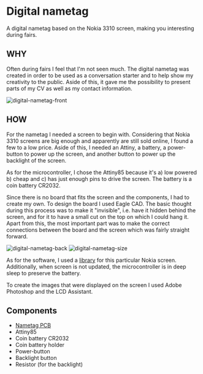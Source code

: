 # Digital nametag
A digital nametag based on the Nokia 3310 screen, making you interesting during fairs.

## WHY
Often during fairs I feel that I'm not seen much. The digital nametag was created in order to be used as a conversation starter and to help show my creativity to the public. Aside of this, it gave me the possibility to present parts of my CV as well as my contact information.

![digital-nametag-front](https://i.imgur.com/008BkxN.jpg)

## HOW
For the nametag I needed a screen to begin with. Considering that Nokia 3310 screens are big enough and apparently are still sold online, I found a few to a low price. Aside of this, I needed an Attiny, a battery, a power-button to power up the screen, and another button to power up the backlight of the screen. 

As for the microcontroller, I chose the Attiny85 because it's a) low powered b) cheap and c) has just enough pins to drive the screen. The battery is a coin battery CR2032.

Since there is no board that fits the screen and the components, I had to create my own. To design the board I used Eagle CAD. The basic thought during this process was to make it "invisible", i.e. have it hidden behind the screen, and for it to have a small cut on the top on which I could hang it. Apart from this, the most important part was to make the correct connections between the board and the screen which was fairly straight forward. 

![digital-nametag-back](https://i.imgur.com/sH9JIlN.jpg)
![digital-nametag-size](https://i.imgur.com/yzrTcCb.jpg)

As for the software, I used a [library](https://github.com/platisd/nokia-5110-lcd-library) for this particular Nokia screen. 
Additionally, when screen is not updated, the microcontroller is in deep sleep to preserve the battery.

To create the images that were displayed on the screen I used Adobe Photoshop and the LCD Assistant.

## Components
* [Nametag PCB](https://oshpark.com/shared_projects/H9KOpiVm)
* Attiny85
* Coin battery CR2032
* Coin battery holder
* Power-button
* Backlight button
* Resistor (for the backlight)